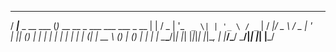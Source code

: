 
  
  
  
  
  
  




  
  
  
  
  
  ____                _
 / ___|___  _ __ ___ (_)_ __   __ _   ___  ___   ___  _ __
| |   / _ \| '_ ` _ \| | '_ \ / _` | / __|/ _ \ / _ \| '_ \
| |__| (_) | | | | | | | | | | (_| | \__ \ (_) | (_) | | | |
 \____\___/|_| |_| |_|_|_| |_|\__, | |___/\___/ \___/|_| |_|
                              |___/
